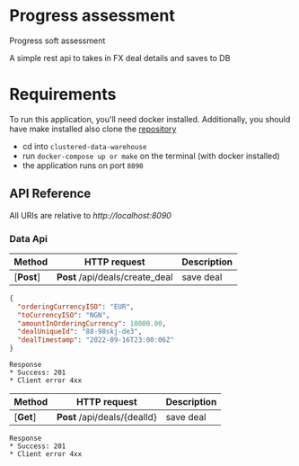 # Progress assessment

Progress soft assessment

A simple rest api to takes in FX deal details and saves to DB

# Requirements
To run this application, you'll need docker installed.
Additionally, you should have make installed also
clone the [repository](https://github.com/odamilola36/clustered-data-warehouse.git)
* cd into ```clustered-data-warehouse```
* run ```docker-compose up or make``` on the terminal (with docker installed)
* the application runs on port ```8090```


## API Reference

All URIs are relative to *http://localhost:8090*


### Data Api

| Method     | HTTP request                    | Description | 
|------------|---------------------------------|-------------|
| [**Post**] | **Post** /api/deals/create_deal | save deal   |    

```json
{
  "orderingCurrencyISO": "EUR",
  "toCurrencyISO": "NGN",
  "amountInOrderingCurrency": 10000.00,
  "dealUniqueId": "88-98skj-de3",
  "dealTimestamp": "2022-09-16T23:00:06Z"
}
```
```
Response
* Success: 201
* Client error 4xx
```


| Method    | HTTP request                 | Description | 
|-----------|------------------------------|-------------|
| [**Get**] | **Post** /api/deals/{dealId} | save deal   |

```
Response
* Success: 201
* Client error 4xx
```